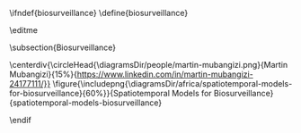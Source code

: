 \ifndef{biosurveillance}
\define{biosurveillance}

\editme

\subsection{Biosurveillance}

\centerdiv{\circleHead{\diagramsDir/people/martin-mubangizi.png}{Martin Mubangizi}{15%}{https://www.linkedin.com/in/martin-mubangizi-24177111/}}
\figure{\includepng{\diagramsDir/africa/spatiotemporal-models-for-biosurveillance}{60%}}{Spatiotemporal Models for Biosurveillance}{spatiotemporal-models-biosurveillance}

\endif

